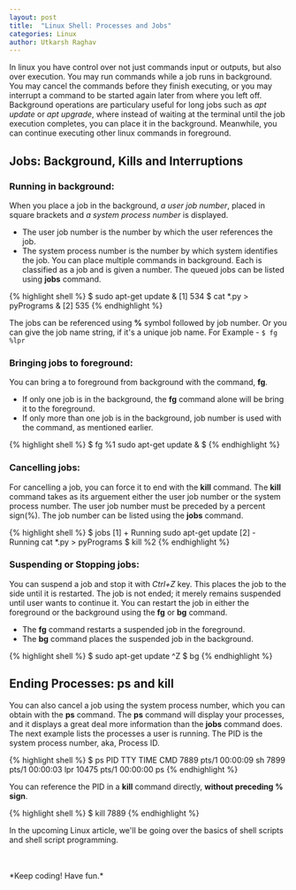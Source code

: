 ```yaml
---
layout: post
title:  "Linux Shell: Processes and Jobs"
categories: Linux
author: Utkarsh Raghav
---
```

In linux you have control over not just commands input or outputs, but also over execution. You may run commands while a job runs in background. You may cancel the commands before they finish executing, or you may interrupt a command to be started again later from where you left off. Background operations are particulary useful for long jobs such as *apt update* or *apt upgrade*, where instead of waiting at the terminal until the job execution completes, you can place it in the background. Meanwhile, you can continue executing other linux commands in foreground.

## Jobs: Background, Kills and Interruptions
### Running in background:
When you place a job in the background, *a user job number*, placed in square brackets and *a system process number* is displayed.
- The user job number is the number by which the user references the job.
- The system process number is the number by which system identifies the job.
You can place multiple commands in background. Each is classified as a job and is given a number.
The queued jobs can be listed using **jobs** command.

{% highlight shell %}
$ sudo apt-get update &
[1] 534
$ cat *.py > pyPrograms &
[2] 535
{% endhighlight %}

The jobs can be referenced using **%** symbol followed by job number. Or you can give the job name string, if it's a unique job name. For Example - `$ fg %lpr`

### Bringing jobs to foreground:
You can bring a to foreground from background with the command, **fg**.
- If only one job is in the background, the **fg** command alone will be bring it to the foreground.
- If only more than one job is in the background, job number is used with the command, as mentioned earlier.

{% highlight shell %}
$ fg %1
sudo apt-get update &
$
{% endhighlight %}

### Cancelling jobs:
For cancelling a job, you can force it to end with the **kill** command. The **kill** command takes as its arguement either the user job number or the system process number. The user job number must be preceded by a percent sign(%). The job number can be listed using the **jobs** command.

{% highlight shell %}
$ jobs
[1] + Running sudo apt-get update
[2] - Running cat *.py > pyPrograms
$ kill %2
{% endhighlight %}

### Suspending or Stopping jobs:
You can suspend a job and stop it with *Ctrl+Z* key. This places the job to the side until it is restarted. The job is not ended; it merely remains suspended until user wants to continue it.
You can restart the job in either the foreground or the background using the **fg** or **bg** command.
- The **fg** command restarts a suspended job in the foreground.
- The **bg** command places the suspended job in the background.

{% highlight shell %}
$ sudo apt-get update
^Z
$ bg
{% endhighlight %}

## Ending Processes: ps and kill
You can also cancel a job using the system process number, which you can obtain with the **ps** command.
The **ps** command will display your processes, and it displays a great deal more information than the **jobs** command does. The next example lists the processes a user is running. The PID is the system process number, aka, Process ID.

{% highlight shell %}
$ ps
PID   TTY          TIME CMD
7889  pts/1    00:00:09 sh
7899  pts/1    00:00:03 lpr
10475 pts/1    00:00:00 ps
{% endhighlight %}

You can reference the PID in a **kill** command directly, **without preceding % sign**.

{% highlight shell %}
$ kill 7889
{% endhighlight %}

In the upcoming Linux article, we'll be going over the basics of shell scripts and shell script programming.

<br/>
<br/>
*Keep coding! Have fun.*
